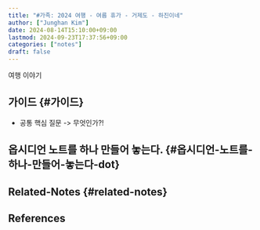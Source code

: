 ```yaml
---
title: "#가족: 2024 여행 - 여름 휴가 - 거제도 - 하진이네"
author: ["Junghan Kim"]
date: 2024-08-14T15:10:00+09:00
lastmod: 2024-09-23T17:37:56+09:00
categories: ["notes"]
draft: false
---
```


여행 이야기


## 가이드 {#가이드}

-   공통 핵심 질문 -&gt; 무엇인가?!


## 옵시디언 노트를 하나 만들어 놓는다. {#옵시디언-노트를-하나-만들어-놓는다-dot}


## Related-Notes {#related-notes}

## References

<style>.csl-entry{text-indent: -1.5em; margin-left: 1.5em;}</style><div class="csl-bib-body">
</div>
